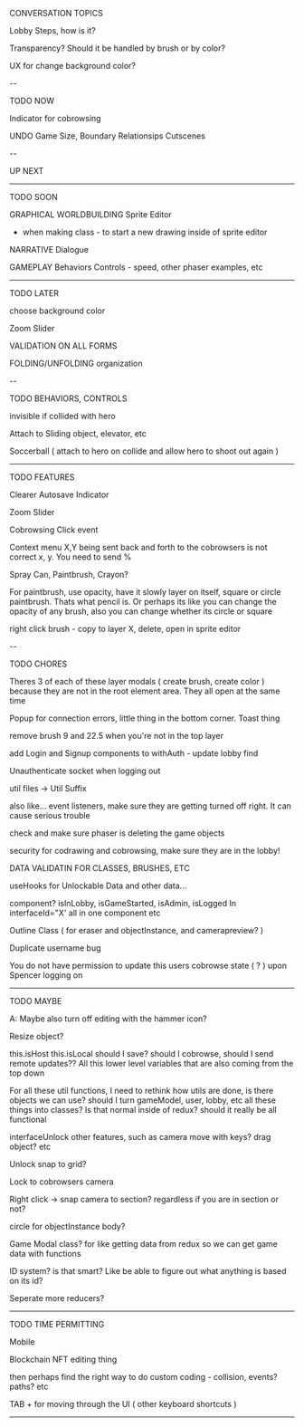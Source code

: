 CONVERSATION TOPICS

Lobby Steps, how is it?

Transparency? Should it be handled by brush or by color?

UX for change background color?

--

TODO NOW

Indicator for cobrowsing

UNDO
Game Size, Boundary
Relationsips
Cutscenes

--

UP NEXT 




---

TODO SOON

GRAPHICAL WORLDBUILDING
Sprite Editor
  + when making class - to start a new drawing inside of sprite editor

NARRATIVE
Dialogue

GAMEPLAY
Behaviors
Controls - speed, other phaser examples, etc

--------

TODO LATER

choose background color

Zoom Slider

VALIDATION ON ALL FORMS

FOLDING/UNFOLDING organization


--

TODO BEHAVIORS, CONTROLS

invisible if collided with hero

Attach to Sliding object, elevator, etc

Soccerball ( attach to hero on collide and allow hero to shoot out again )

---

TODO FEATURES

Clearer Autosave Indicator

Zoom Slider

Cobrowsing Click event

Context menu X,Y being sent back and forth to the cobrowsers is not correct x, y. You need to send %

Spray Can, Paintbrush, Crayon?

For paintbrush, use opacity, have it slowly layer on itself, square or circle paintbrush. Thats what pencil is. Or perhaps its like you can change the opacity of any brush, also you can change whether its circle or square

right click brush - copy to layer X, delete, open in sprite editor

--

TODO CHORES 

Theres 3 of each of these layer modals ( create brush, create color ) because they are not in the root element area. They all open at the same time

Popup for connection errors, little thing in the bottom corner. Toast thing

remove brush 9 and 22.5 when you're not in the top layer

add Login and Signup components to withAuth - update lobby find

Unauthenticate socket when logging out

util files -> Util Suffix

also like... event listeners, make sure they are getting turned off right. It can cause serious trouble

check and make sure phaser is deleting the game objects

security for codrawing and cobrowsing, make sure they are in the lobby!

DATA VALIDATIN FOR CLASSES, BRUSHES, ETC

useHooks for Unlockable Data and other data...

<AdminHidden> component? isInLobby, isGameStarted, isAdmin, isLogged In interfaceId="X' all in one component etc

Outline Class ( for eraser and objectInstance, and camerapreview? )

Duplicate username bug

You do not have permission to update this users cobrowse state ( ? ) upon Spencer logging on 

--------

TODO MAYBE

A: Maybe also turn off editing with the hammer icon?

Resize object?

this.isHost this.isLocal should I save? should I cobrowse, should I send remote updates?? All this lower level variables that are also coming from the top down

For all these util functions, I need to rethink how utils are done, is there objects we can use? should I turn gameModel, user, lobby, etc all these things into classes? Is that normal inside of redux? should it really be all functional

interfaceUnlock other features, such as camera move with keys? drag object? etc

Unlock snap to grid?

Lock to cobrowsers camera

Right click -> snap camera to section? regardless if you are in section or not?

circle for objectInstance body?

Game Modal class? for like getting data from redux  so we can get game data with functions

ID system? is that smart? Like be able to figure out what anything is based on its id?

Seperate more reducers?

--------

TODO TIME PERMITTING

Mobile

Blockchain NFT editing thing

then perhaps find the right way to do custom coding - collision, events? paths? etc

TAB + for moving through the UI ( other keyboard shortcuts )

--------